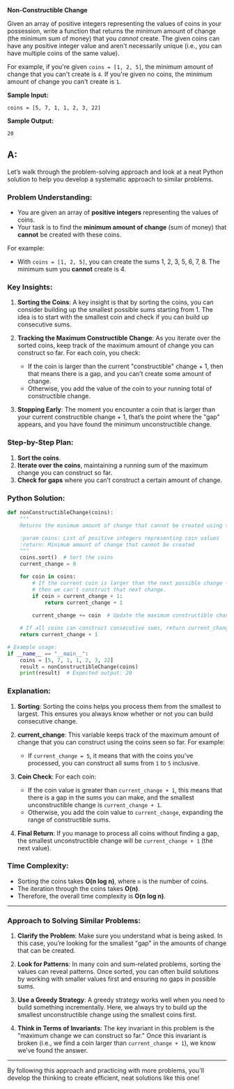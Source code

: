 **Non-Constructible Change**

Given an array of positive integers representing the values of coins in your possession, write a function that returns the minimum amount of change (the minimum sum of money) that you *cannot* create. The given coins can have any positive integer value and aren't necessarily unique (i.e., you can have multiple coins of the same value).

For example, if you're given `coins = [1, 2, 5]`, the minimum amount of change that you can't create is `4`. If you're given no coins, the minimum amount of change you can't create is `1`.

**Sample Input:**
``` 
coins = [5, 7, 1, 1, 2, 3, 22]
```

**Sample Output:**
```
20
``` 

## A:

Let’s walk through the problem-solving approach and look at a neat Python solution to help you develop a systematic approach to similar problems.

### Problem Understanding:

- You are given an array of **positive integers** representing the values of coins.
- Your task is to find the **minimum amount of change** (sum of money) that **cannot** be created with these coins.
  
For example:
- With `coins = [1, 2, 5]`, you can create the sums 1, 2, 3, 5, 6, 7, 8. The minimum sum you **cannot** create is 4.

### Key Insights:

1. **Sorting the Coins**: A key insight is that by sorting the coins, you can consider building up the smallest possible sums starting from 1. The idea is to start with the smallest coin and check if you can build up consecutive sums.
  
2. **Tracking the Maximum Constructible Change**: As you iterate over the sorted coins, keep track of the maximum amount of change you can construct so far. For each coin, you check:
   - If the coin is larger than the current "constructible" change + 1, then that means there is a gap, and you can’t create some amount of change.
   - Otherwise, you add the value of the coin to your running total of constructible change.

3. **Stopping Early**: The moment you encounter a coin that is larger than your current constructible change + 1, that’s the point where the "gap" appears, and you have found the minimum unconstructible change.

### Step-by-Step Plan:

1. **Sort the coins**.
2. **Iterate over the coins**, maintaining a running sum of the maximum change you can construct so far.
3. **Check for gaps** where you can’t construct a certain amount of change.

### Python Solution:

```python
def nonConstructibleChange(coins):
    """
    Returns the minimum amount of change that cannot be created using the coins.

    :param coins: List of positive integers representing coin values
    :return: Minimum amount of change that cannot be created
    """
    coins.sort()  # Sort the coins
    current_change = 0

    for coin in coins:
        # If the current coin is larger than the next possible change + 1,
        # then we can't construct that next change.
        if coin > current_change + 1:
            return current_change + 1
        
        current_change += coin  # Update the maximum constructible change so far

    # If all coins can construct consecutive sums, return current_change + 1
    return current_change + 1

# Example usage:
if __name__ == "__main__":
    coins = [5, 7, 1, 1, 2, 3, 22]
    result = nonConstructibleChange(coins)
    print(result)  # Expected output: 20
```

### Explanation:

1. **Sorting**: Sorting the coins helps you process them from the smallest to largest. This ensures you always know whether or not you can build consecutive change.
  
2. **current_change**: This variable keeps track of the maximum amount of change that you can construct using the coins seen so far. For example:
   - If `current_change = 5`, it means that with the coins you've processed, you can construct all sums from `1` to `5` inclusive.
  
3. **Coin Check**: For each coin:
   - If the coin value is greater than `current_change + 1`, this means that there is a gap in the sums you can make, and the smallest unconstructible change is `current_change + 1`.
   - Otherwise, you add the coin value to `current_change`, expanding the range of constructible sums.

4. **Final Return**: If you manage to process all coins without finding a gap, the smallest unconstructible change will be `current_change + 1` (the next value).

### Time Complexity:
- Sorting the coins takes **O(n log n)**, where `n` is the number of coins.
- The iteration through the coins takes **O(n)**.
- Therefore, the overall time complexity is **O(n log n)**.

---

### Approach to Solving Similar Problems:

1. **Clarify the Problem**: Make sure you understand what is being asked. In this case, you’re looking for the smallest "gap" in the amounts of change that can be created.

2. **Look for Patterns**: In many coin and sum-related problems, sorting the values can reveal patterns. Once sorted, you can often build solutions by working with smaller values first and ensuring no gaps in possible sums.

3. **Use a Greedy Strategy**: A greedy strategy works well when you need to build something incrementally. Here, we always try to build up the smallest unconstructible change using the smallest coins first.

4. **Think in Terms of Invariants**: The key invariant in this problem is the "maximum change we can construct so far." Once this invariant is broken (i.e., we find a coin larger than `current_change + 1`), we know we’ve found the answer.

---

By following this approach and practicing with more problems, you'll develop the thinking to create efficient, neat solutions like this one!
